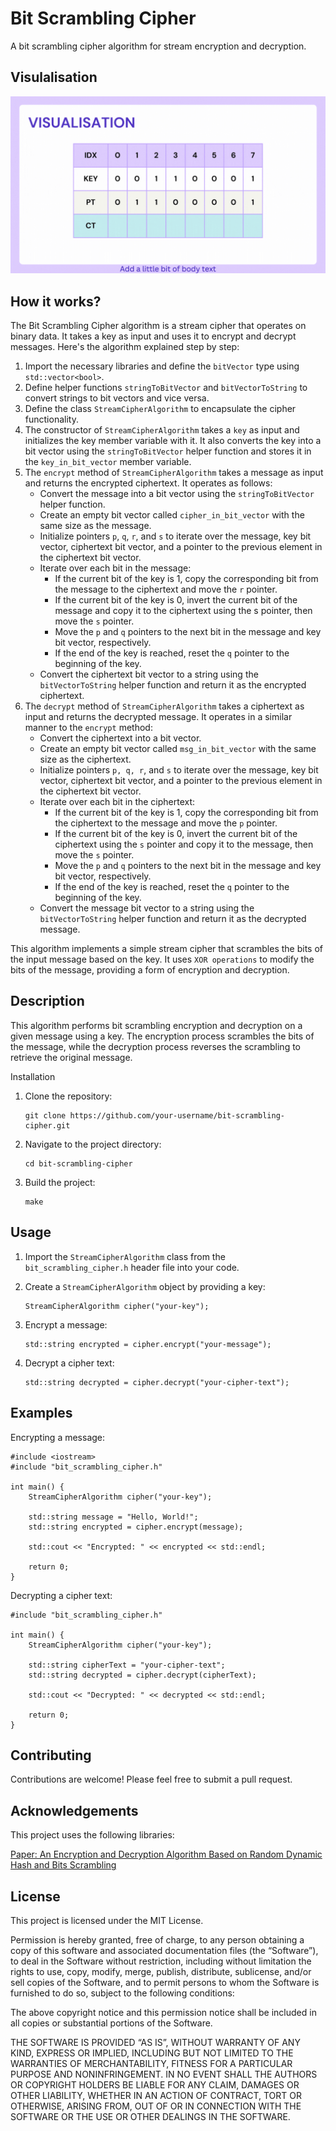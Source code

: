 # Bit Scrambling Cipher

A bit scrambling cipher algorithm for stream encryption and decryption.

## Visulalisation
![visualisation](./visulaisation.gif)

## How it works?
The Bit Scrambling Cipher algorithm is a stream cipher that operates on binary data. It takes a key as input and uses it to encrypt and decrypt messages. Here's the algorithm explained step by step:

1. Import the necessary libraries and define the `bitVector` type using `std::vector<bool>`.
2. Define helper functions `stringToBitVector` and `bitVectorToString` to convert strings to bit vectors and vice versa.
3. Define the class `StreamCipherAlgorithm` to encapsulate the cipher functionality.
4. The constructor of `StreamCipherAlgorithm` takes a `key` as input and initializes the key member variable with it. It also converts the key into a bit vector using the `stringToBitVector` helper function and stores it in the `key_in_bit_vector` member variable.
5. The `encrypt` method of `StreamCipherAlgorithm` takes a message as input and returns the encrypted ciphertext. It operates as follows:
    * Convert the message into a bit vector using the `stringToBitVector` helper function.
    * Create an empty bit vector called `cipher_in_bit_vector` with the same size as the message.
    * Initialize pointers `p`, `q`, `r`, and `s` to iterate over the message, key bit vector, ciphertext bit vector, and a pointer to the previous element in the ciphertext bit vector.
    * Iterate over each bit in the message:
        * If the current bit of the key is 1, copy the corresponding bit from the message to the ciphertext and move the `r` pointer.
        * If the current bit of the key is 0, invert the current bit of the message and copy it to the ciphertext using the s pointer, then move the `s` pointer.
        * Move the `p` and `q` pointers to the next bit in the message and key bit vector, respectively.
        * If the end of the key is reached, reset the `q` pointer to the beginning of the key.
    * Convert the ciphertext bit vector to a string using the `bitVectorToString` helper function and return it as the encrypted ciphertext.
6. The `decrypt` method of `StreamCipherAlgorithm` takes a ciphertext as input and returns the decrypted message. It operates in a similar manner to the `encrypt` method:
    * Convert the ciphertext into a bit vector.
    * Create an empty bit vector called `msg_in_bit_vector` with the same size as the ciphertext.
    * Initialize pointers `p, q, r`, and `s` to iterate over the message, key bit vector, ciphertext bit vector, and a pointer to the previous element in the ciphertext bit vector.
    * Iterate over each bit in the ciphertext:
        * If the current bit of the key is 1, copy the corresponding bit from the ciphertext to the message and move the `p` pointer.
        * If the current bit of the key is 0, invert the current bit of the ciphertext using the `s` pointer and copy it to the message, then move the `s` pointer.
        * Move the `p` and `q` pointers to the next bit in the message and key bit vector, respectively.
        * If the end of the key is reached, reset the `q` pointer to the beginning of the key.
    * Convert the message bit vector to a string using the `bitVectorToString` helper function and return it as the decrypted message.

This algorithm implements a simple stream cipher that scrambles the bits of the input message based on the key. It uses `XOR operations` to modify the bits of the message, providing a form of encryption and decryption.


## Description

This algorithm performs bit scrambling encryption and decryption on a given message using a key. The encryption process scrambles the bits of the message, while the decryption process reverses the scrambling to retrieve the original message.

Installation

1. Clone the repository:
    ```
    git clone https://github.com/your-username/bit-scrambling-cipher.git
    ```

2. Navigate to the project directory:
    ```
    cd bit-scrambling-cipher
    ```

3. Build the project:
    ```
    make
    ```

## Usage

1. Import the `StreamCipherAlgorithm` class from the `bit_scrambling_cipher.h` header file into your code.

2. Create a `StreamCipherAlgorithm` object by providing a key:
    ```
    StreamCipherAlgorithm cipher("your-key");
    ```
3. Encrypt a message:
    ```
    std::string encrypted = cipher.encrypt("your-message");
    ```
4. Decrypt a cipher text:
    ```
    std::string decrypted = cipher.decrypt("your-cipher-text");
    ```

## Examples

Encrypting a message:
```
#include <iostream>
#include "bit_scrambling_cipher.h"

int main() {
    StreamCipherAlgorithm cipher("your-key");

    std::string message = "Hello, World!";
    std::string encrypted = cipher.encrypt(message);

    std::cout << "Encrypted: " << encrypted << std::endl;

    return 0;
}
```

Decrypting a cipher text:
```
#include "bit_scrambling_cipher.h"

int main() {
    StreamCipherAlgorithm cipher("your-key");

    std::string cipherText = "your-cipher-text";
    std::string decrypted = cipher.decrypt(cipherText);

    std::cout << "Decrypted: " << decrypted << std::endl;

    return 0;
}
```

## Contributing

Contributions are welcome! Please feel free to submit a pull request.

## Acknowledgements

This project uses the following libraries:

[Paper: An Encryption and Decryption Algorithm Based on Random Dynamic Hash and Bits Scrambling](https://ieeexplore.ieee.org/document/9258781)

## License

This project is licensed under the MIT License.

Permission is hereby granted, free of charge, to any person obtaining a copy of this software and associated documentation files (the “Software”), to deal in the Software without restriction, including without limitation the rights to use, copy, modify, merge, publish, distribute, sublicense, and/or sell copies of the Software, and to permit persons to whom the Software is furnished to do so, subject to the following conditions:

The above copyright notice and this permission notice shall be included in all copies or substantial portions of the Software.

THE SOFTWARE IS PROVIDED “AS IS”, WITHOUT WARRANTY OF ANY KIND, EXPRESS OR IMPLIED, INCLUDING BUT NOT LIMITED TO THE WARRANTIES OF MERCHANTABILITY, FITNESS FOR A PARTICULAR PURPOSE AND NONINFRINGEMENT. IN NO EVENT SHALL THE AUTHORS OR COPYRIGHT HOLDERS BE LIABLE FOR ANY CLAIM, DAMAGES OR OTHER LIABILITY, WHETHER IN AN ACTION OF CONTRACT, TORT OR OTHERWISE, ARISING FROM, OUT OF OR IN CONNECTION WITH THE SOFTWARE OR THE USE OR OTHER DEALINGS IN THE SOFTWARE.
